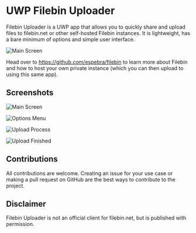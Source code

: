# UWP Filebin Uploader

Filebin Uploader is a UWP app that allows you to quickly share and upload files to filebin.net or other self-hosted Filebin instances. It is lightweight, has a bare minimum of options and simple user interface.  

![Main Screen](https://i.imgur.com/6uhT5GC.png)

Head over to https://github.com/espebra/filebin to learn more about Filebin and how to host your own private instance (which you can then upload to using this same app).  

## Screenshots

![Main Screen](https://i.imgur.com/6uhT5GC.png)

![Options Menu](https://i.imgur.com/BDT8tFM.png)

![Upload Process](https://i.imgur.com/ZKxCwiZ.png)

![Upload Finished](https://i.imgur.com/dUJpfFs.png)

## Contributions

All contributions are welcome. Creating an issue for your use case or making a pull request on GitHub are the best ways to contribute to the project.  

## Disclaimer

Filebin Uploader is not an official client for filebin.net, but is published with permission.  